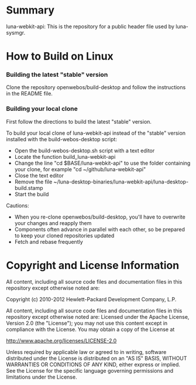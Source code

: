 Summary
=======
luna-webkit-api: This is the repository for a public header file used by luna-sysmgr.

How to Build on Linux
=====================

### Building the latest "stable" version

Clone the repository openwebos/build-desktop and follow the instructions in the README file.

### Building your local clone

First follow the directions to build the latest "stable" version.

To build your local clone of luna-webkit-api instead of the "stable" version installed with the build-webos-desktop script:  
* Open the build-webos-desktop.sh script with a text editor
* Locate the function build_luna-webkit-api
* Change the line "cd $BASE/luna-webkit-api" to use the folder containing your clone, for example "cd ~/github/luna-webkit-api"
* Close the text editor
* Remove the file ~/luna-desktop-binaries/luna-webkit-api/luna-desktop-build.stamp
* Start the build

Cautions:
* When you re-clone openwebos/build-desktop, you'll have to overwrite your changes and reapply them
* Components often advance in parallel with each other, so be prepared to keep your cloned repositories updated
* Fetch and rebase frequently

# Copyright and License Information

All content, including all source code files and documentation files in this repository except otherwise noted are: 

 Copyright (c) 2010-2012 Hewlett-Packard Development Company, L.P.

All content, including all source code files and documentation files in this repository except otherwise noted are:
Licensed under the Apache License, Version 2.0 (the "License");
you may not use this content except in compliance with the License.
You may obtain a copy of the License at

http://www.apache.org/licenses/LICENSE-2.0

Unless required by applicable law or agreed to in writing, software
distributed under the License is distributed on an "AS IS" BASIS,
WITHOUT WARRANTIES OR CONDITIONS OF ANY KIND, either express or implied.
See the License for the specific language governing permissions and
limitations under the License.

